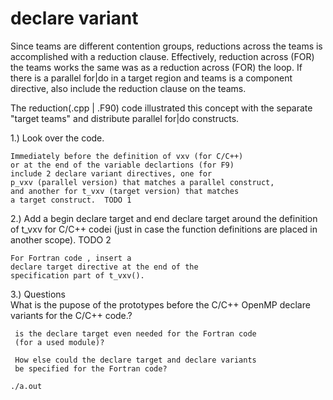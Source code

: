 # declare variant


Since teams are different contention groups,
reductions across the teams is accomplished 
with a reduction clause.  Effectively, reduction
across (FOR) the teams works the same was as
a reduction across (FOR) the loop.
If there is a parallel for|do in a target region
and teams is a component directive, also
include the reduction clause on the teams.

The reduction(.cpp | .F90) code illustrated this
concept with the separate "target teams" and
distribute parallel for|do constructs.

1.) Look over the code.

    Immediately before the definition of vxv (for C/C++)
    or at the end of the variable declartions (for F9)
    include 2 declare variant directives, one for
    p_vxv (parallel version) that matches a parallel construct,
    and another for t_vxv (target version) that matches
    a target construct.  TODO 1

2.) Add a begin declare target and end declare target
    around the definition of t_vxv for C/C++ codei
    (just in case the function definitions are 
    placed in another scope). TODO 2

    For Fortran code , insert a
    declare target directive at the end of the
    specification part of t_vxv().

3.) Questions    
     What is the pupose of the prototypes before the C/C++ OpenMP
     declare variants for the C/C++ code.?
     
     is the declare target even needed for the Fortran code
     (for a used module)? 

     How else could the declare target and declare variants
     be specified for the Fortran code?
```
./a.out
